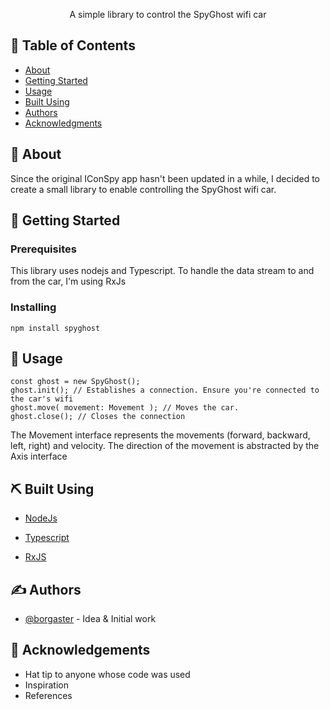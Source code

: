<p align="center"> A simple library to control the SpyGhost wifi car
    <br> 
</p>

## 📝 Table of Contents

- [About](#about)
- [Getting Started](#getting_started)
- [Usage](#usage)
- [Built Using](#built_using)
- [Authors](#authors)
- [Acknowledgments](#acknowledgement)

## 🧐 About <a name = "about"></a>

Since the original IConSpy app hasn't been updated in a while, I decided to create a small library to enable controlling the SpyGhost wifi car.

## 🏁 Getting Started <a name = "getting_started"></a>

### Prerequisites

This library uses nodejs and Typescript. To handle the data stream to and from the car, I'm using RxJs


### Installing

```
npm install spyghost
```

## 🎈 Usage <a name="usage"></a>

```
const ghost = new SpyGhost();
ghost.init(); // Establishes a connection. Ensure you're connected to the car's wifi
ghost.move( movement: Movement ); // Moves the car. 
ghost.close(); // Closes the connection
```
The Movement interface represents the movements (forward, backward, left, right) and velocity.
The direction of the movement is abstracted by the Axis interface

## ⛏️ Built Using <a name = "built_using"></a>

- [NodeJs](https://nodejs.org/en/)

- [Typescript](https://www.typescriptlang.org/)

- [RxJS](https://rxjs-dev.firebaseapp.com/)

## ✍️ Authors <a name = "authors"></a>

- [@borgaster](https://github.com/borgaster) - Idea & Initial work


## 🎉 Acknowledgements <a name = "acknowledgement"></a>

- Hat tip to anyone whose code was used
- Inspiration
- References
